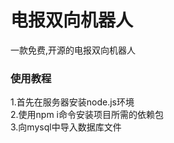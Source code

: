 # 电报双向机器人
一款免费,开源的电报双向机器人
### 使用教程
1.首先在服务器安装node.js环境<br>
2.使用npm i命令安装项目所需的依赖包<br>
3.向mysql中导入数据库文件<br>
